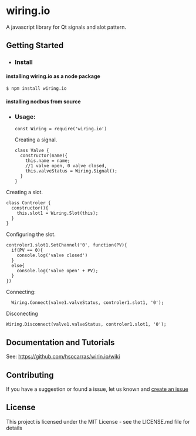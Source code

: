 # wiring.io
A javascript library for Qt signals and slot pattern.

## Getting Started
* ### Install
#### installing wiring.io as a node package
    $ npm install wiring.io
#### installing nodbus from source

* ### Usage:


      const Wiring = require('wiring.io')


  Creating a signal.

      class Valve {
        constructor(name){
          this.name = name;
          //1 valve open, 0 valve closed,
          this.valveStatus = Wiring.Signal();
        }
      }


Creating a slot.

    class Controler {
      constructor(){
        this.slot1 = Wiring.Slot(this);
      }
    }



Configuring the slot.

    controler1.slot1.SetChannel('0', function(PV){
      if(PV == 0){
        console.log('valve closed')
      }
      else{
        console.log('valve open' + PV);
      }
    })

Connecting:

      Wiring.Connect(valve1.valveStatus, controler1.slot1, '0');

Disconecting

    Wiring.Disconnect(valve1.valveStatus, controler1.slot1, '0');

## Documentation and Tutorials
See: https://github.com/hsocarras/wirin.io/wiki
## Contributing

If you have a suggestion or found a issue, let us known and [create an issue](https://github.com/hsocarras/wiring.io/issues)



## License

This project is licensed under the MIT License - see the LICENSE.md file for details

